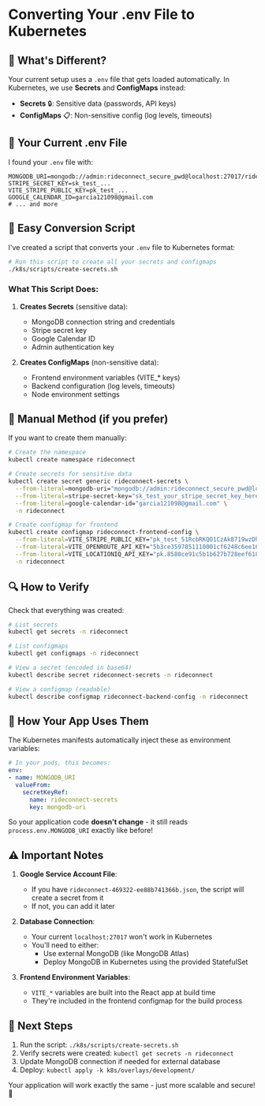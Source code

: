 # Converting Your .env File to Kubernetes

## 🤔 What's Different?

Your current setup uses a `.env` file that gets loaded automatically. In Kubernetes, we use **Secrets** and **ConfigMaps** instead:

- **Secrets** 🔒: Sensitive data (passwords, API keys)
- **ConfigMaps** 📋: Non-sensitive config (log levels, timeouts)

## 📄 Your Current .env File

I found your `.env` file with:
```env
MONGODB_URI=mongodb://admin:rideconnect_secure_pwd@localhost:27017/rideconnect
STRIPE_SECRET_KEY=sk_test_...
VITE_STRIPE_PUBLIC_KEY=pk_test_...
GOOGLE_CALENDAR_ID=garcia121098@gmail.com
# ... and more
```

## 🚀 Easy Conversion Script

I've created a script that converts your `.env` file to Kubernetes format:

```bash
# Run this script to create all your secrets and configmaps
./k8s/scripts/create-secrets.sh
```

### What This Script Does:

1. **Creates Secrets** (sensitive data):
   - MongoDB connection string and credentials
   - Stripe secret key
   - Google Calendar ID
   - Admin authentication key

2. **Creates ConfigMaps** (non-sensitive data):
   - Frontend environment variables (VITE_* keys)
   - Backend configuration (log levels, timeouts)
   - Node environment settings

## 🔧 Manual Method (if you prefer)

If you want to create them manually:

```bash
# Create the namespace
kubectl create namespace rideconnect

# Create secrets for sensitive data
kubectl create secret generic rideconnect-secrets \
  --from-literal=mongodb-uri="mongodb://admin:rideconnect_secure_pwd@localhost:27017/rideconnect?authSource=admin" \
  --from-literal=stripe-secret-key="sk_test_your_stripe_secret_key_here" \
  --from-literal=google-calendar-id="garcia121098@gmail.com" \
  -n rideconnect

# Create configmap for frontend
kubectl create configmap rideconnect-frontend-config \
  --from-literal=VITE_STRIPE_PUBLIC_KEY="pk_test_51RcbRKQO1CzAk8719wzDhu5HVpqje5xedXnkxFb5QB3v7hkfIWPlp0C8fmOBc0W9zREaRDkPpf0az8jA3BtoFyfv00cX1iwmKG" \
  --from-literal=VITE_OPENROUTE_API_KEY="5b3ce3597851110001cf6248c6ee16efbd6647219c95e4b3bc6a98fe" \
  --from-literal=VITE_LOCATIONIQ_API_KEY="pk.8580ce91c5b1b627b728eef6186f0dc1" \
  -n rideconnect
```

## 🔍 How to Verify

Check that everything was created:

```bash
# List secrets
kubectl get secrets -n rideconnect

# List configmaps  
kubectl get configmaps -n rideconnect

# View a secret (encoded in base64)
kubectl describe secret rideconnect-secrets -n rideconnect

# View a configmap (readable)
kubectl describe configmap rideconnect-backend-config -n rideconnect
```

## 🔄 How Your App Uses Them

The Kubernetes manifests automatically inject these as environment variables:

```yaml
# In your pods, this becomes:
env:
- name: MONGODB_URI
  valueFrom:
    secretKeyRef:
      name: rideconnect-secrets
      key: mongodb-uri
```

So your application code **doesn't change** - it still reads `process.env.MONGODB_URI` exactly like before!

## ⚠️ Important Notes

1. **Google Service Account File**: 
   - If you have `rideconnect-469322-ee88b741366b.json`, the script will create a secret from it
   - If not, you can add it later

2. **Database Connection**:
   - Your current `localhost:27017` won't work in Kubernetes
   - You'll need to either:
     - Use external MongoDB (like MongoDB Atlas)
     - Deploy MongoDB in Kubernetes using the provided StatefulSet

3. **Frontend Environment Variables**:
   - `VITE_*` variables are built into the React app at build time
   - They're included in the frontend configmap for the build process

## 🎯 Next Steps

1. Run the script: `./k8s/scripts/create-secrets.sh`
2. Verify secrets were created: `kubectl get secrets -n rideconnect`
3. Update MongoDB connection if needed for external database
4. Deploy: `kubectl apply -k k8s/overlays/development/`

Your application will work exactly the same - just more scalable and secure! 🚀
